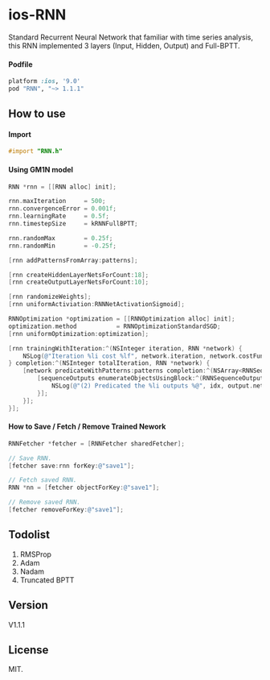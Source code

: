 ios-RNN
=================

Standard Recurrent Neural Network that familiar with time series analysis, this RNN implemented 3 layers (Input, Hidden, Output) and Full-BPTT.

#### Podfile

```ruby
platform :ios, '9.0'
pod "RNN", "~> 1.1.1"
```

## How to use

#### Import
``` objective-c
#import "RNN.h"
```

#### Using GM1N model
``` objective-c
RNN *rnn = [[RNN alloc] init];

rnn.maxIteration     = 500;
rnn.convergenceError = 0.001f;
rnn.learningRate     = 0.5f;
rnn.timestepSize     = kRNNFullBPTT;

rnn.randomMax        = 0.25f;
rnn.randomMin        = -0.25f;

[rnn addPatternsFromArray:patterns];

[rnn createHiddenLayerNetsForCount:18];
[rnn createOutputLayerNetsForCount:10];

[rnn randomizeWeights];
[rnn uniformActiviation:RNNNetActivationSigmoid];

RNNOptimization *optimization = [[RNNOptimization alloc] init];
optimization.method           = RNNOptimizationStandardSGD;
[rnn uniformOptimization:optimization];

[rnn trainingWithIteration:^(NSInteger iteration, RNN *network) {
    NSLog(@"Iteration %li cost %lf", network.iteration, network.costFunction.mse);
} completion:^(NSInteger totalIteration, RNN *network) {
    [network predicateWithPatterns:patterns completion:^(NSArray<RNNSequenceOutput *> *sequenceOutputs) {
        [sequenceOutputs enumerateObjectsUsingBlock:^(RNNSequenceOutput * _Nonnull output, NSUInteger idx, BOOL * _Nonnull stop) {
            NSLog(@"(2) Predicated the %li outputs %@", idx, output.networkOutputs);
        }];
    }];
}];

```

#### How to Save / Fetch / Remove Trained Nework
``` objective-c
RNNFetcher *fetcher = [RNNFetcher sharedFetcher];

// Save RNN.
[fetcher save:rnn forKey:@"save1"];

// Fetch saved RNN.
RNN *nn = [fetcher objectForKey:@"save1"];

// Remove saved RNN.
[fetcher removeForKey:@"save1"];
```

## Todolist

1. RMSProp <br />
2. Adam <br />
3. Nadam <br />
4. Truncated BPTT <br />

## Version

V1.1.1

## License

MIT.
